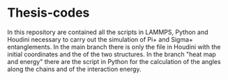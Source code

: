 # Thesis-codes
In this repository are contained all the scripts in LAMMPS, Python and Houdini necessary to carry out the simulation of Pi+ and Sigma+ entanglements. In the main branch there is only the file in Houdini with the initial coordinates and the of the two structures. In the branch "heat map and energy" there are the script in Python for the calculation of the angles along the chains and of the interaction energy.
